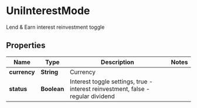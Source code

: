 
# UniInterestMode

Lend & Earn interest reinvestment toggle

## Properties

Name | Type | Description | Notes
------------ | ------------- | ------------- | -------------
**currency** | **String** | Currency | 
**status** | **Boolean** | Interest toggle settings, true - interest reinvestment, false - regular dividend | 

